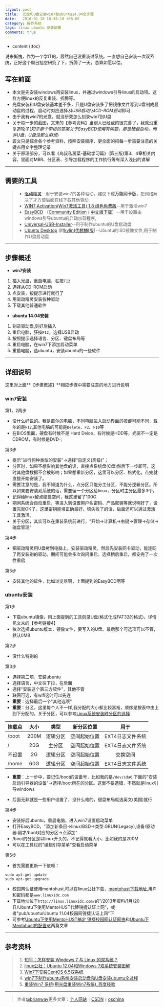 ```yaml
---
layout: post
title:  光盘和U盘安装win7和ubuntu14.04全步骤
date:   2016-01-18 18:36:10 +08:00
category: 操作系统
tags: linux ubuntu 安装部署
comments: true
---
```


* content
{:toc}

说来惭愧，作为一个学IT的，居然自己没重装过系统。一直想自己安装一次双系统，正好这个周日抽空研究了下，折腾了一天，总算如愿以偿。




## 写在前面

- 本文是先安装windows再安装linux，并通过windows引导linux的启动项。这样方便linux的反复重装、折腾等。
- 光盘安装和U盘安装基本差不多，只是U盘安装多了把镜像文件写到U盘制成启动盘的过程，启动时对应选择*从USB启动*/*从CD-ROM启动*即可
- 由于我有win7的光盘，就没研究怎么刻录win7到U盘
- 关于每一步的截图，文末的【参考资料】里别人已经截的很完善了，我就没重复造轮子(*知乎那个李彬的答案关于EasyBCD使用有问题，那是硬盘启动，而非U盘，U盘没那么麻烦*)
- 该文只是综合各个参考资料，按照安装顺序、更全面的把每一步需要注意的关键点用文字整理记录
- 关于原理部分，可以看《鸟叔私房菜-基础学习篇》(第三版)第3、4章相关内容，里面对MBR、分区表、引导加载程序的工作执行等有深入浅出的讲解

------

## 需要的工具

>* [驱动精灵](http://www.drivergenius.com/)--用于安装win7的各种驱动，建议下载**万能网卡版**，把网络解决了才方便后面在线下载其他驱动
>* [WIN7 Activation(Win7激活工具) 1.8 绿色免费版](http://www.xiazaizhijia.com/soft/6387.html)--用于激活win7
>* [EasyBCD](http://www.softpedia.com/get/System/OS-Enhancements/EasyBCD.shtml) （[Community Edition](http://www.softpedia.com/get/System/OS-Enhancements/EasyBCD.shtml) / [中文版下载](http://www.onlinedown.net/soft/58174.htm)）--用于设置由windows引导ubuntu的启动加载程序,
>* [Universal-USB-Installer](http://www.pendrivelinux.com/universal-usb-installer-easy-as-1-2-3/#button)--用于制作ubuntu的U盘启动盘
>* [Ubuntu Desktop](http://www.ubuntu.com/download/desktop) (附[kylin(优麒麟)版](http://www.ubuntu.com/download/ubuntu-kylin))--Ubuntu的ISO镜像文件,用于制作U盘启动盘



------


## 步骤概述

- **win7安装**

1. 插入光盘，重启电脑，狂按`F12`
2. 选择从CD-ROM启动
3. 点安装，按提示进行就行了
4. 用驱动精灵安装各种驱动
5. 下载其他普通软件


- **ubuntu 14.04安装**

1. 刻录驱动盘,刻好后插入
2. 重启电脑，狂按`F12`，选择USB启动
3. 按照提示选择语言、分区、键盘布局等
4. 重启电脑，在win7下添加启动菜单
5. 重启电脑，选ubuntu，安装ubuntu的一些软件

------

## 详细说明

这里对上面**【步骤概述】**相应步骤中需要注意的地方进行说明

###  win7安装

第1，2两步

- 没什么好说的。我是戴尔的电脑，不同电脑进入启动界面的按键可能不同，戴尔的是`F12`,其他电脑的可能是`Delete`、`F2`、`F10`等
- 在BIOS里面，硬盘有时候不是 Hard Deice，有时候是HDD等，光驱不一定是CDROM，有时候是DVD-;

第3步

- 提示"进行何种类型的安装"->选择“自定义(高级)”；
- 分区时，如果不想影响其他盘的话，直接点系统盘(C盘)然后下一步即可，这时其他盘数据不会被影响；如果想重新分区，这里可以分区、格式化。点完就直接开始安装了。
- 需要注意的是，我不知道为什么，点分区只能分主分区，不能分逻辑分区。所以如果要安装双系统的话，需要留一个分区给linux，分区时主分区最多3个。
- 记得给linux留点硬盘空间，我这里留了100G
- 期间系统会自动重启，等进入到设置用户名密码、产品密钥等就说明好了，设置完就OK了。这里密钥能填正确最好，填失败了的话，后面还可以通过激活工具激活。
- 关于分区，其实可以在重装系统前进行，"开始->计算机->右键->管理->存储->磁盘管理"

第4步

- 把驱动精灵用U盘拷到电脑上，安装驱动精灵，然后先安装网卡驱动，能连网了再安装别的驱动。期间可能会多次询问重启，选择稍后重启，都安完了一次性重启

第5步

- 安装其他的软件，比如浏览器啊，上面提到的EasyBCD啊等


### ubuntu安装


第1步

- 下载ubuntu镜像，用上面提到的工具刻录U盘(格式化成FAT32的格式)，详情见文末的【参考链接4】
- 依次选择ubuntu版本，镜像文件，要写入的U盘。最后那个可选项可以不管，默认0MB


第2步 

- 没什么特别的

第3步
 
- 选择第二项，安装ubuntu
- 选择语言，中文往下拉，在后面
- 选择“安装这个第三方软件”，其他不管
- 联网可选，有wifi这时可以先连
- **重要**：选择最后一个"其他选项"
- **重要**：分区。这里每个人不一样,我分配的大小都比较富裕，顺序是按表中由上到下分配的。关于分区，可以参考[Linux系统安装时分区的选择](http://www.cnblogs.com/gylei/archive/2011/12/04/2275987.html)

| 挂载点   | 大小     |  类型   |新分区位置  | 用于           |
| -------- | :-----:  | :----:  |  :----:    |:----:          |
| /boot    | 200M     | 逻辑分区|空间起始位置|EXT4日志文件系统|
| /        | 20G      | 主分区  |空间起始位置|EXT4日志文件系统|
| 不设置   | 2G       | 逻辑分区|空间起始位置|     交换空间   |
| /home    | 60G      | 逻辑分区|空间起始位置|EXT4日志文件系统|


- **重要**：上一步中，要记住/boot的设备号，比如我的是`/dev/sda6`,下面的"安装启动引导器的设备"->选择/boot所在的分区。这里不要选错，不然就是linux引导windows

- 后面无非就是一些用户设置了，没什么难的，键盘布局就选英文(美国)就行

第4步

- 安装好后ubuntu，重启电脑，进入win7设置启动菜单
- 打开EasyBCD，"添加新条目->linux/BSD->类型:GRUN(Legacy),设备/驱动器:刚才/boot对应的分区->点添加"
- /boot的分区是以linux开头的，不记得就看大小，比如我的是200M
- 可以在工具栏的"编辑引导菜单"查看启动菜单

第5步

- 首先需要更新一下依赖：

```shell
sudo apt-get update
sudo apt-get upgrade
```

- 校园网认证使用mentohust,可以在linux公社下载，[mentohust下载地址](http://linux.linuxidc.com/2013%E5%B9%B4%E8%B5%84%E6%96%99/1%E6%9C%88/20%E6%97%A5/Ubuntu%E4%B8%8B%E4%BD%BF%E7%94%A8MentoHUST%E4%BB%A3%E6%9B%BF%E9%94%90%E6%8D%B7%E8%AE%A4%E8%AF%81%E4%B8%8A%E7%BD%91/),用户和密码都是`www.linuxidc.com`
- 下载地址位于`http://linux.linuxidc.com/`的"/2013年资料/1月/20日/Ubuntu下使用MentoHUST代替锐捷认证上网"，或者"pub/ubuntu/Ubuntu 11.04校园网锐捷认证上网"下
- 可参考[Ubuntu下使用MentoHUST搞定 锐捷校园网认证网络](http://www.linuxidc.com/Linux/2013-10/91157.htm)和[Ubuntu下Mentohust的配置](http://www.linuxidc.com/Linux/2013-10/91158.htm)这两篇文章

------

## 参考资料

>1. [知乎：怎样安装 Windows 7 与 Linux 的双系统？](https://www.zhihu.com/question/19867618)
>2. [linux公社：Ubuntu 12.04和Windows 7双系统安装图解](http://www.linuxidc.com/Linux/2012-05/59663.htm)
>3. [Win7下安装CentOS 6.5双系统](http://blog.sina.com.cn/s/blog_86e874d30101e3d8.html)
>4. [win7下制作ubuntu系统安装启动盘和U盘安装ubuntu全过程](http://blog.csdn.net/liangcaiyun2013/article/details/10410797)
>5. [重装Win7 系统(用光盘重装Win7系统)_百度经验](http://jingyan.baidu.com/article/597035520848d98fc00740f1.html)




----

> 作者[@brianway](http://brianway.github.io/)更多文章：[个人网站](http://brianway.github.io/) `|` [CSDN](http://blog.csdn.net/h3243212/) `|` [oschina](http://my.oschina.net/brianway)





